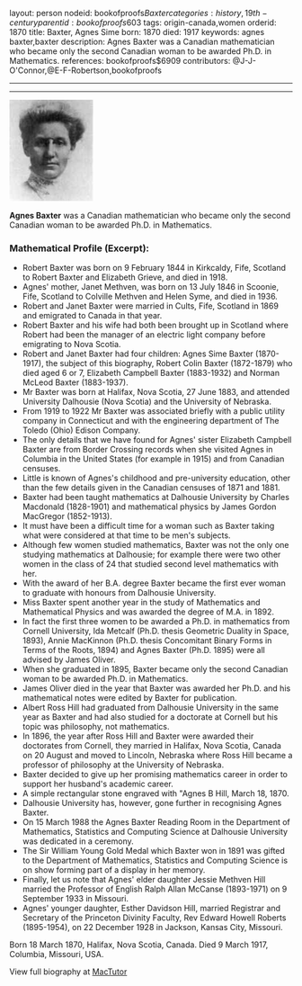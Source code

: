 layout: person
nodeid: bookofproofs$Baxter
categories: history,19th-century
parentid: bookofproofs$603
tags: origin-canada,women
orderid: 1870
title: Baxter, Agnes Sime
born: 1870
died: 1917
keywords: agnes baxter,baxter
description: Agnes Baxter was a Canadian mathematician who became only the second Canadian woman to be awarded Ph.D. in Mathematics.
references: bookofproofs$6909
contributors: @J-J-O'Connor,@E-F-Robertson,bookofproofs

---



---

![Baxter.jpg](https://github.com/bookofproofs/bookofproofs.github.io/blob/main/_sources/_assets/images/portraits/Baxter.jpg?raw=true)

**Agnes Baxter** was a Canadian mathematician who became only the second Canadian woman to be awarded Ph.D. in Mathematics.

### Mathematical Profile (Excerpt):
* Robert Baxter was born on 9 February 1844 in Kirkcaldy, Fife, Scotland to Robert Baxter and Elizabeth Grieve, and died in 1918.
* Agnes' mother, Janet Methven, was born on 13 July 1846 in Scoonie, Fife, Scotland to Colville Methven and Helen Syme, and died in 1936.
* Robert and Janet Baxter were married in Cults, Fife, Scotland in 1869 and emigrated to Canada in that year.
* Robert Baxter and his wife had both been brought up in Scotland where Robert had been the manager of an electric light company before emigrating to Nova Scotia.
* Robert and Janet Baxter had four children: Agnes Sime Baxter (1870-1917), the subject of this biography, Robert Colin Baxter (1872-1879) who died aged 6 or 7, Elizabeth Campbell Baxter (1883-1932) and Norman McLeod Baxter (1883-1937).
* Mr Baxter was born at Halifax, Nova Scotia, 27 June 1883, and attended University Dalhousie (Nova Scotia) and the University of Nebraska.
* From 1919 to 1922 Mr Baxter was associated briefly with a public utility company in Connecticut and with the engineering department of The Toledo (Ohio) Edison Company.
* The only details that we have found for Agnes' sister Elizabeth Campbell Baxter are from Border Crossing records when she visited Agnes in Columbia in the United States (for example in 1915) and from Canadian censuses.
* Little is known of Agnes's childhood and pre-university education, other than the few details given in the Canadian censuses of 1871 and 1881.
* Baxter had been taught mathematics at Dalhousie University by Charles Macdonald (1828-1901) and mathematical physics by James Gordon MacGregor (1852-1913).
* It must have been a difficult time for a woman such as Baxter taking what were considered at that time to be men's subjects.
* Although few women studied mathematics, Baxter was not the only one studying mathematics at Dalhousie; for example there were two other women in the class of 24 that studied second level mathematics with her.
* With the award of her B.A. degree Baxter became the first ever woman to graduate with honours from Dalhousie University.
* Miss Baxter spent another year in the study of Mathematics and Mathematical Physics and was awarded the degree of M.A. in 1892.
* In fact the first three women to be awarded a Ph.D. in mathematics from Cornell University, Ida Metcalf (Ph.D. thesis Geometric Duality in Space, 1893), Annie MacKinnon (Ph.D. thesis Concomitant Binary Forms in Terms of the Roots, 1894) and Agnes Baxter (Ph.D. 1895) were all advised by James Oliver.
* When she graduated in 1895, Baxter became only the second Canadian woman to be awarded Ph.D. in Mathematics.
* James Oliver died in the year that Baxter was awarded her Ph.D. and his mathematical notes were edited by Baxter for publication.
* Albert Ross Hill had graduated from Dalhousie University in the same year as Baxter and had also studied for a doctorate at Cornell but his topic was philosophy, not mathematics.
* In 1896, the year after Ross Hill and Baxter were awarded their doctorates from Cornell, they married in Halifax, Nova Scotia, Canada on 20 August and moved to Lincoln, Nebraska where Ross Hill became a professor of philosophy at the University of Nebraska.
* Baxter decided to give up her promising mathematics career in order to support her husband's academic career.
* A simple rectangular stone engraved with "Agnes B Hill, March 18, 1870.
* Dalhousie University has, however, gone further in recognising Agnes Baxter.
* On 15 March 1988 the Agnes Baxter Reading Room in the Department of Mathematics, Statistics and Computing Science at Dalhousie University was dedicated in a ceremony.
* The Sir William Young Gold Medal which Baxter won in 1891 was gifted to the Department of Mathematics, Statistics and Computing Science is on show forming part of a display in her memory.
* Finally, let us note that Agnes' elder daughter Jessie Methven Hill married the Professor of English Ralph Allan McCanse (1893-1971) on 9 September 1933 in Missouri.
* Agnes' younger daughter, Esther Davidson Hill, married Registrar and Secretary of the Princeton Divinity Faculty, Rev Edward Howell Roberts (1895-1954), on 22 December 1928 in Jackson, Kansas City, Missouri.

Born 18 March 1870, Halifax, Nova Scotia, Canada. Died 9 March 1917, Columbia, Missouri, USA.

View full biography at [MacTutor](https://mathshistory.st-andrews.ac.uk/Biographies/Baxter/)

